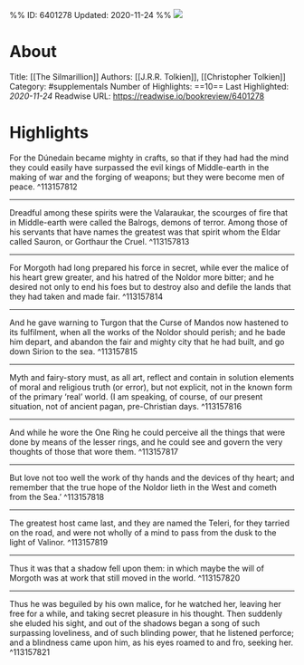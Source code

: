 %%
ID: 6401278
Updated: 2020-11-24
%%
![](https://images-na.ssl-images-amazon.com/images/I/41%2Bg6OpHENL._SL500_.jpg)

# About
Title: [[The Silmarillion]]
Authors: [[J.R.R. Tolkien]], [[Christopher Tolkien]]
Category: #supplementals
Number of Highlights: ==10==
Last Highlighted: *2020-11-24*
Readwise URL: https://readwise.io/bookreview/6401278

# Highlights 
For the Dúnedain became mighty in crafts, so that if they had had the mind they could easily have surpassed the evil kings of Middle-earth in the making of war and the forging of weapons; but they were become men of peace.  ^113157812

---

Dreadful among these spirits were the Valaraukar, the scourges of fire that in Middle-earth were called the Balrogs, demons of terror. Among those of his servants that have names the greatest was that spirit whom the Eldar called Sauron, or Gorthaur the Cruel.  ^113157813

---

For Morgoth had long prepared his force in secret, while ever the malice of his heart grew greater, and his hatred of the Noldor more bitter; and he desired not only to end his foes but to destroy also and defile the lands that they had taken and made fair.  ^113157814

---

And he gave warning to Turgon that the Curse of Mandos now hastened to its fulfilment, when all the works of the Noldor should perish; and he bade him depart, and abandon the fair and mighty city that he had built, and go down Sirion to the sea.  ^113157815

---

Myth and fairy-story must, as all art, reflect and contain in solution elements of moral and religious truth (or error), but not explicit, not in the known form of the primary ‘real’ world. (I am speaking, of course, of our present situation, not of ancient pagan, pre-Christian days.  ^113157816

---

And while he wore the One Ring he could perceive all the things that were done by means of the lesser rings, and he could see and govern the very thoughts of those that wore them.  ^113157817

---

But love not too well the work of thy hands and the devices of thy heart; and remember that the true hope of the Noldor lieth in the West and cometh from the Sea.’  ^113157818

---

The greatest host came last, and they are named the Teleri, for they tarried on the road, and were not wholly of a mind to pass from the dusk to the light of Valinor.  ^113157819

---

Thus it was that a shadow fell upon them: in which maybe the will of Morgoth was at work that still moved in the world.  ^113157820

---

Thus he was beguiled by his own malice, for he watched her, leaving her free for a while, and taking secret pleasure in his thought. Then suddenly she eluded his sight, and out of the shadows began a song of such surpassing loveliness, and of such blinding power, that he listened perforce; and a blindness came upon him, as his eyes roamed to and fro, seeking her.  ^113157821

